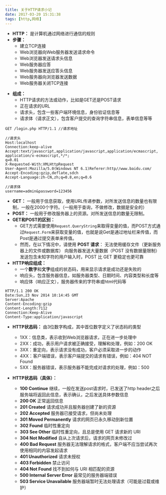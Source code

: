 ```yaml
---
title: 关于HTTP请求小记
date: 2017-03-20 15:31:38
tags: [http,网络]
---
```

* **HTTP：** 是计算机通过网络进行通信的规则
* **步骤：**
	* 建立TCP连接
	* Web浏览器向Web服务器发送请求命令
	* Web浏览器发送请求头信息
	* Web服务器应答
	* Web服务器发送应答头信息
	* Web服务器向浏览器发送数据
	* Web服务器关闭TCP连接

<!--more-->

* **组成：**
	* HTTP请求的方法或动作，比如是GET还是POST请求
	* 正在请求的URL
	* 请求头，包含一些客户端环境信息，身份验证信息等
	* 请求体（请求正文），包含客户提交的查询字符串信息，表单信息等等
```http
GET /login.php HTTP/1.1 //请求地址

//请求头
Host:localhost
Connection:keep-alive
Accept:text/javascript,application/javascript,application/ecmascript,
application/x-ecmascript,*/*;
q=0.01
X-Requested-With:XMLHttpRequest
User-Agent:Mozilla/5.0(Windows NT 6.1)Referer:http//www.baidu.com/
Accept-Encoding:gzip,deflate,sdch
Accept-Language:zh-CN,zh;q=0.8,en;q=0.6

//请求体
username=admin&password=123456
```
* **GET：** 一般用于信息获取，使用URL传递参数，对所发送信息的数量也有限制，一般在2000个字符。（一般用于查询，不做修改，数据是安全的）
* **POST：** 一般用于修改服务器上的资源。对所发送信息的数量无限制。
* **GET和POST的区别：**
	* GET方式需要使用`Request.QueryString`来取得变量的值，而POST方式通过`Request.Form`来获取变量的值，也就是说Get是通过地址栏来传值，而Post是通过提交表单来传值。
	* 然而，在以下情况中，请使用 **POST 请求**：
	无法使用缓存文件（更新服务器上的文件或数据库）
	向服务器发送大量数据（POST 没有数据量限制）
    发送包含未知字符的用户输入时，POST 比 GET 更稳定也更可靠
* **HTTP响应组成：**
	* 一个**数字**和**文字**组成的状态码，用来显示请求是成功还是失败的
	* 响应头，包含服务器信息，如服务器类型、日期时间、内容类型和长度等
	* 响应体（响应正文），服务器传来的字符串或html代码等
```http
HTTP/1.1 200 OK
Date:Sun,23 Nov 2014 10:14:45 GMT
Server:Apache
Content-Encoding:gzip
Content-Length:7112
Connection:Keep-Alive
Content-Type:application/javascript
```
* **HTTP状态码：** 由3位数字构成，其中首位数字定义了状态码的类型
	* 1XX：信息类，表示收到Web浏览器请求，正在进一步处理中
	* 2XX：成功，表示用户请求被正确接受，理解和处理，例如：200 OK
	* 3XX：重定向，表示请求没有成功，客户必须采取进一步的动作
	* 4XX：客户端错误，表示客户端提交的请求有错误，例如：404 NOT Found
	* 5XX：服务器错误，表示服务器不能完成对请求的处理，例如：500


* **HTTP状态码（具体）：**

	* **100  Continue**  继续，一般在发送post请求时，已发送了http header之后服务端将返回此信息，表示确认，之后发送具体参数信息
	* **200  OK**   正常返回信息
	* **201  Created**  请求成功并且服务器创建了新的资源
	* **202  Accepted**  服务器已接受请求，但尚未处理
	* **301  Moved Permanently**  请求的网页已永久移动到新位置
	* **302  Found**  临时性重定向
	* **303  See Other**  临时性重定向，且总是使用 GET 请求新的 URI
	* **304  Not Modified**  自从上次请求后，请求的网页未修改过
	* **400  Bad Request**  服务器无法理解请求的格式，客户端不应当尝试再次使用相同的内容发起请求
	* **401  Unauthorized**  请求未授权
	* **403  Forbidden**  禁止访问
	* **404  Not Found**  找不到如何与 URI 相匹配的资源
	* **500  Internal Server Error**  最常见的服务器端错误
	* **503  Service Unavailable** 服务器端暂时无法处理请求（可能是过载或维护）
